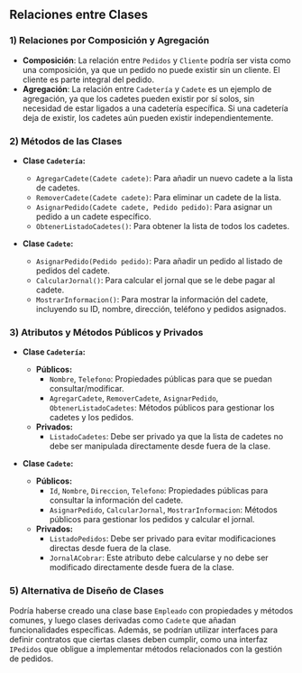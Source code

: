 ## Relaciones entre Clases

### 1) Relaciones por Composición y Agregación
- **Composición**: La relación entre `Pedidos` y `Cliente` podría ser vista como una composición, ya que un pedido no puede existir sin un cliente. El cliente es parte integral del pedido.
- **Agregación**: La relación entre `Cadetería` y `Cadete` es un ejemplo de agregación, ya que los cadetes pueden existir por sí solos, sin necesidad de estar ligados a una cadetería específica. Si una cadetería deja de existir, los cadetes aún pueden existir independientemente.

### 2) Métodos de las Clases

- **Clase `Cadetería`:**
  - `AgregarCadete(Cadete cadete)`: Para añadir un nuevo cadete a la lista de cadetes.
  - `RemoverCadete(Cadete cadete)`: Para eliminar un cadete de la lista.
  - `AsignarPedido(Cadete cadete, Pedido pedido)`: Para asignar un pedido a un cadete específico.
  - `ObtenerListadoCadetes()`: Para obtener la lista de todos los cadetes.

- **Clase `Cadete`:**
  - `AsignarPedido(Pedido pedido)`: Para añadir un pedido al listado de pedidos del cadete.
  - `CalcularJornal()`: Para calcular el jornal que se le debe pagar al cadete.
  - `MostrarInformacion()`: Para mostrar la información del cadete, incluyendo su ID, nombre, dirección, teléfono y pedidos asignados.

### 3) Atributos y Métodos Públicos y Privados

- **Clase `Cadetería`:**
  - **Públicos:**
    - `Nombre`, `Telefono`: Propiedades públicas para que se puedan consultar/modificar.
    - `AgregarCadete`, `RemoverCadete`, `AsignarPedido`, `ObtenerListadoCadetes`: Métodos públicos para gestionar los cadetes y los pedidos.
  - **Privados:**
    - `ListadoCadetes`: Debe ser privado ya que la lista de cadetes no debe ser manipulada directamente desde fuera de la clase.

- **Clase `Cadete`:**
  - **Públicos:**
    - `Id`, `Nombre`, `Direccion`, `Telefono`: Propiedades públicas para consultar la información del cadete.
    - `AsignarPedido`, `CalcularJornal`, `MostrarInformacion`: Métodos públicos para gestionar los pedidos y calcular el jornal.
  - **Privados:**
    - `ListadoPedidos`: Debe ser privado para evitar modificaciones directas desde fuera de la clase.
    - `JornalACobrar`: Este atributo debe calcularse y no debe ser modificado directamente desde fuera de la clase.

### 5) Alternativa de Diseño de Clases
Podría haberse creado una clase base `Empleado` con propiedades y métodos comunes, y luego clases derivadas como `Cadete` que añadan funcionalidades específicas. Además, se podrían utilizar interfaces para definir contratos que ciertas clases deben cumplir, como una interfaz `IPedidos` que obligue a implementar métodos relacionados con la gestión de pedidos.
